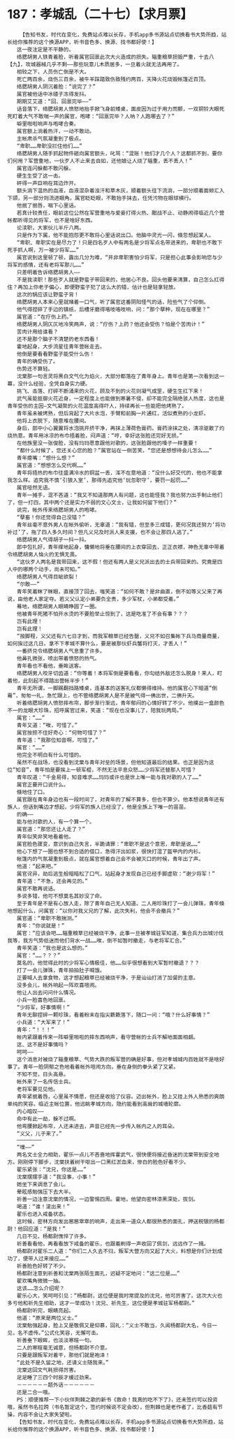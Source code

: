 # 187：孝城乱（二十七）【求月票】
        【告知书友，时代在变化，免费站点难以长存，手机app多书源站点切换看书大势所趋，站长给你推荐的这个换源APP，听书音色多、换源、找书都好使！】
       这一夜注定是不平静的。
       络腮胡男人铁青着脸，听着属官回禀此次大火造成的损失。辎重粮草损毁严重，十去八【九】，攻城器械几乎不剩——那些玩意儿木质居多，一旦着火就无法再用了。
       相较之下，人员伤亡倒是不大。
       死亡两百余，烧伤三百余，被牛羊踩踏致伤致残约两百，天降火花烧毁帐篷近百顶。
       络腮胡男人阴沉着脸：“说完了？”
       属官被他话中冰碴子冻得发抖。
       期期艾艾道：“回、回禀完毕——”
       话音落下，络腮胡男人愤怒地抬手掀飞身前矮桌，面皮因为过于用力而颤，一双铜铃大眼死死盯着大气不敢喘一声的属官，咆哮：“回禀完毕？人呐？人跑哪去了？”
       噼里啪啦响声与咆哮合奏。
       属官额上淌着热汗，一动不敢动。
       主帐肃杀气氛凝重到了极点。
       “卑职……卑职没拦住他们……”
       络腮胡男人随手抓起物件砸向属官额头，叱骂：“混账！他们才几个人？这都抓不到，要你们何用？军营重地，一伙歹人不止来去自如，还他娘让人烧了辎重，丢不丢人！”
       属官连闪躲都不敢闪躲。
       硬生生受了这一击。
       砰得一声巨响在耳边炸开。
       额头淌下温热的血液，血液混杂着浊汗和草木灰，顺着额头往下流淌，一部分顺着面颊汇入下颌，另一部分则流进眼角。属官眨眨眼，不敢抬手抹去，任凭污物在眼球横行。
       他抿了抿唇，咽下心里话。
       若真计较责任，眼前这位公然在军营重地与爱妾打得火热、酣战不止、动静闹得临近几个营帐都听得见的将军，也不是啥好东西。
       论渎职，大家伙儿半斤八两。
       只是作为下属，他不能抱怨更不敢将心里话说出口。他脑中灵光一闪，倏忽想起某人。
       “卑职、卑职实在是尽力了！只是四名歹人中有两名是少将军点名带进来的，卑职也不敢下死手抓人啊，万一被少将军……”
       属官说到这里顿了顿，露出几分为难，“并非卑职害怕少将军，只是担心此事会影响您与少将军的感情，还有老将军那儿……”
       只差明着告诉络腮胡男人——
       不是我渎职！那些歹人就是野蛮子带回来的，他居心不良。回头他要来清算，自己怎么扛得住？再加上你老子偏心，即便野蛮子犯了这么大的错，估计也是轻拿轻放。
       这次的锅应该让野蛮子背！
       络腮胡男人本来心里就赌着一口气，听了属官这番阴阳怪气的话，险些气了个仰倒。
       他气得捏碎了手边的镇纸，后槽牙磨得咯吱咯吱响，问：“那个孽种，现在在哪里？”
       属官道：“在疗伤上药。”
       络腮胡男人阴仄仄地冷笑两声，说：“疗伤？上药？他还会受伤？怕是个苦肉计！”
       苦肉计用给谁看？
       还不是那个脑子不清楚的老东西看！
       霍地起身，大步流星往青年营帐走去。
       他倒是要看看野蛮子能受什么伤！
       青年的确受伤了。
       伤势还不算轻。
       沈棠那一句言灵将黑白文气化为焰火，大部分都落在了青年身上。青年也是第一次看到这一幕，没什么经验，全凭自身实力硬。
       挑飞、击落、打碎不断涌来的火花，顾及不到的火花则凝气成罡，硬生生扛下来！
       武气虽能抵御火花近身，一定程度上也能做到寒暑不侵，却不能完全隔绝骇人热度，这也是青年受伤的主因—文气凝聚的火花温度高得吓人，持续再长一些能把他烤熟了。
       青年虽未被烤熟，但后背起了大片水泡，手臂和前胸一片通红，活似煮熟的小龙虾。
       他将上衣脱下，随意堆在腰间。
       身后，郎中小心翼翼将水泡挑开挤干净，再抹上薄荷色膏药。膏药涂抹之处，清凉驱散了灼烧热意。青年用冰凉的布巾捂着脸，闷声道：“哼，幸好这张脸还完好无损。”
       在他族里没一张俊脸，没有玛玛愿意跟他对歌的，这张脸跟他的嗓子一样重要！
       “都什么时候了，您还关心您的脸？”属官站在一侧苦笑，“您还是想想待会儿怎么……”
       青年瘪嘴：“想什么想？”
       属官道：“想想怎么交代啊……”
       青年将捂热的布巾往盛满冷水的铜盆一丢，浑不在意地道：“没什么好交代的，他也不能拿我怎么样。追究我不慎‘引狼入室’，那得先追究他‘玩忽职守’，要罚一起罚……”
       属官哑然无语。
       青年一摊手，混不吝道：“我又不知道那两人有问题，这也能怪我？我也努力出手制止他们了，但一打四，其中两个还是实力不弱的文心文士，让我如何留下他们？”
       说完，帐外传来络腮胡男人的咆哮。
       “孽畜！你还觉得自己没错？”
       青年丝毫不意外男人在帐外偷听，无辜道：“我有错，但至多三成错，更何况我还努力‘将功补过’了，拖了四人多久时间？但凡义兄及时派人来支援，也不会让那四人逃了。”
       络腮胡男人气得胡子一抖一抖。
       郎中包扎好，青年撑地起身，慵懒地将垂在腰间的上衣穿回去，正正衣襟，神色无辜中带着令络腮胡男人恼火的无惧无畏。
       “这伙歹人两名是我带回来，这不假！但还有两人是义兄派出去的士兵带回来的。究竟是四人中的哪两个动手，尚未可知。”
       络腮胡男人气得目眦欲裂！
       “尔敢——”
       青年笑着眯了眯眼，直接顶了回去，嗤笑道：“如何不敢？是非曲直，倒不如等义父来了再说，由他老人家定夺。若义父认定小弟要负全责，多少军杖，小弟都受着。”
       蓦地，络腮胡男人眼睛睁圆了一圈。
       他被青年死猪不怕开水烫的不要脸举止惊到了，这是吃准了不会有事？？？
       岂有此理！
       岂有此理！
       “按脚程，义父还有六七日才到，而我军粮草已经告罄，义兄不如召集帐下兵马商量商量，如何挨过这几日。拿不下孝城不算什么，要是被那伙虾兵蟹将打灭，才丢人！”
       一番挤兑令络腮胡男人气息重了许多。
       他鼻孔微张，喷出带着愤怒的热气。
       青年看也不看他，垂眸送客。
       络腮胡男人咬牙切齿道：“你等着！本将军倒是要看看，你勾结外敌还怎么脱身！来人，盯着他，此刻起不得踏出营帐半步！”
       青年无所谓，一脚踢翻挡路矮桌，连基本的送客礼仪都懒得维持。他的属官心下暗道“倒霉”，匆匆一礼，急忙跟上，也不管络腮胡男人是不是被气得一佛出世，二佛升天。
       听着络腮胡男人愤怒摔布帘，脚步渐行渐远，青年郁闷的心情好转了不少。他摸出一盒颜色不一的龙眼大珍珠，招呼属官过来，笑道：“现在也没事儿了，陪我玩两局。”
       属官：“……”
       青年又道：“唉，可惜了。”
       属官按捺不住好奇心：“何物可惜了？”
       青年道：“我那位知音啊，可惜了。”
       属官：“……”
       他完全不明白有什么可惜的。
       虽然不在战场，也没看到沈棠与青年对垒的场景，但他知道最后的结果。也正是因为这位“知音”，青年怕是要挨上一顿军棍，不然无法平息众怒……少将军还替那人可惜？
       青年叹道：“千金易得，知音难求……玛玛或许也是世上唯一能与我对歌的人了……”
       属官正要开口说什么。
       倏地住了口。
       属官跟在青年身边也有一段时间了，对青年的了解不算多，但也不算少。他本想说青年还有族人，但话到嘴边才想起，少将军的族人已经没了，他是全族上下唯一的苗苗。
       的确——
       能与他对歌的人，有一个算一个。
       属官道：“那您还让人走了？”
       青年似笑非笑地看着他。
       属官脸色骤变，意识到自己失言，半跪请罪：“卑职不是这个意思，卑职是说……”
       他心下想了一圈也想不到合适的借口，急得汗出如浆，很快打湿了盔甲内的内衫。
       帐篷内的气氛凝重到极点，就在属官想着自己会不会被灭口的时候，青年出了声。
       他道：“起来吧。”
       属官诧异，劫后逃生般暗暗松了口气，站起身才发现自己已经手脚虚软：“谢少将军！”
       青年道：“不急，还会再见的。”
       属官不敢再说话。
       多说多错，他可不想莫名其妙没了命。
       至于青年是不是有心放人走，除了青年自己无人知道。二人用珍珠打了一会儿弹珠，青年倏地想起什么，问属官：“以你对我义兄的了解，此次失利，他会不会撤兵？”
       属官道：“卑职不敢揣测。”
       青年：“你说就是！”
       属官：“应该会吧……辎重粮草已经被烧干净，此事一旦被孝城驻军知道，集合兵力出城讨伐我等，我方气势低迷而他们背水一战……唉，倒不如暂时撤走，与老将军汇合。”
       青年笑道：“我也是这么想的。”
       属官：“……？？？”
       莫名的，他觉得此时的少将军心情极佳，他……似乎很想看到大军暂时撤退？？？
       打了一会儿弹珠，青年拍拍肚子喊饿。
       正要喊人去拿食物，这才想起粮草已经被烧干净，于是讪讪打消了加餐的主意。
       没多会儿，帐外响起一阵欢喜喧闹。
       他让人出去问问什么情况。
       小兵一脸喜色地回禀。
       “少将军，好事情啊！”
       青年无聊捏碎一颗珍珠，看着粉末在指尖簌簌落下，随口一问：“哦？什么好事情？”
       小兵道：“大军来了！”
       青年：“！！！”
       帐内紧跟着传来一阵噼里啪啦的摔东西响声，看守营帐的士兵不解地面面相觑。
       这、这不是好事情吗？
       呵呵——
       这个消息对被烧了辎重粮草、气势大跌的叛军营的确是好事，但对孝城城内百姓就不是啥好事了。青年一脸阴郁之色地看着帐外喧闹方向，垂在身侧的拳头紧了又紧。
       不知不觉，日头高悬。
       帐外来了一名传信士兵。
       老将军要见见他。
       青年紧抿着唇，心里虽不情愿，但还是收拾了仪容。迈出帐外，脸上又挂上外人熟悉的爽朗单纯的笑容。临近主帐位置，他远眺孝城方向，隐约能看到高耸的城墙轮廓。
       内心暗叹——
       命中有此一劫，躲不过啊。
       他弯腰掀起布帘，人还未进去，声音已经先一步传入帐内之人的耳朵。
       “义父，儿子来了。”
       ————————
       “噗——”
       两名文士全力相助，翟乐一点儿不吝啬地挥霍武气，很快便将接近昏迷的沈棠带到安全地方。刚刚停下脚步，沈棠扶着树干呕出一口黑红淤血来，惨白的脸色好看不少。
       翟乐紧张：“沈兄，你这是……”
       沈棠摆摆手道：“我没事，小事！”
       她坐下来调息了会儿。
       晕眩感勉强压下去大半。
       祈善一边注意沈棠的情况，一边警惕四周。霍地，他望向密林漆黑深处，拔剑。
       喝道：“谁！滚出来！”
       翟乐也进入戒备状态。
       这时候，密林方向发出窸窸窣窣的响声，走出来一道众人都很熟悉的面孔，押送税银的杨都尉！他回应道：“是我！”
       几日不见，杨都尉憔悴了许多。
       祈善看看他，再看看放下戒备的翟乐，也跟着刷得一声收回了佩剑，远远作了一揖。
       杨都尉对翟乐二人道：“你们二人久去不归，叛军大营方向又起了大火，料想是你们计划成功了，便带人过来接应……”
       祈善脸色好转了不少。
       杨都尉注意到祈善和沈棠两张陌生面孔，迟疑不定地问：“这二位是……”
       翟欢嘴角微微一抽。
       这该……怎么介绍呢？
       翟乐心大，笑呵呵引见：“杨都尉，这位便是我时常提及的沈兄，他可厉害了。这次大火也多亏他和祈先生相助，这才一举成功！沈兄、祈先生，这位便是孝城驻军杨都尉。”
       杨都尉听完，眼睛亮起。
       他道：“原来是两位义士。”
       沈棠勉强起身，脸上又是敬佩又是仰慕，回礼：“义士不敢当，久闻杨都尉大名，今日一见，名不虚传。”公式化笑容，无懈可击。
       祈善垂下眼眸，也淡淡寒暄一句。
       二人的寒暄毫无诚意，但杨都尉不介意。
       只要是跟叛军对着干，那他们就是袍泽！
       “此处不是久留之地，还请义士随我来。”
       沈棠这回文气耗损得厉害。
       足足睡了三四个时辰才缓过劲来。
       －－－－－－题外话－－－－－－
       还是二合一哦。
       PS：顺便推荐一下小伙伴荆棘之歌的新书《救命！我真的吃不下了》，还未签约可以投资哦，虽然书名拉跨（书名暂定这个，签约时候说不定会改），但荆棘也是老作者了，比香菇有节操，内容不会让大家失望啦。
       【告知书友，时代在变化，免费站点难以长存，手机app多书源站点切换看书大势所趋，站长给你推荐的这个换源APP，听书音色多、换源、找书都好使！】